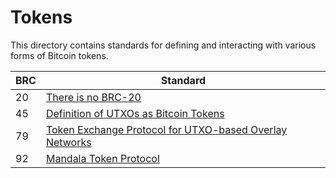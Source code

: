# Tokens

This directory contains standards for defining and interacting with various forms of Bitcoin tokens.

BRC | Standard
-----|------------------
20   | [There is no BRC-20](./0020.md)
45   | [Definition of UTXOs as Bitcoin Tokens](./0045.md)
79   | [Token Exchange Protocol for UTXO-based Overlay Networks](./0079.md)
92   | [Mandala Token Protocol](./0092.md)